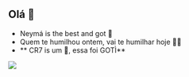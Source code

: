 ## Olá 👋

- Neymá is the best and got 🐐
- Quem te humilhou ontem, vai te humilhar hoje 🙅‍♂️ 
- ** CR7 is um 💩, essa foi GOTÌ**

![](https://www.cnnbrasil.com.br/wp-content/uploads/sites/12/2023/09/GettyImages-1668971338-e1694439970587.jpg?w=1220&h=674&crop=1)
